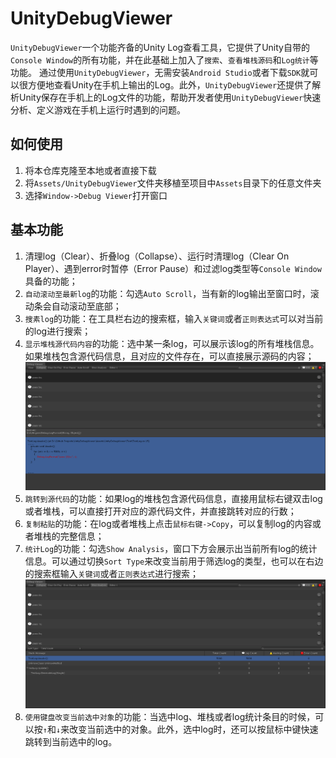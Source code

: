 UnityDebugViewer
========================

`UnityDebugViewer`一个功能齐备的Unity Log查看工具，它提供了Unity自带的`Console Window`的所有功能，并在此基础上加入了`搜索`、`查看堆栈源码`和`Log统计`等功能。
通过使用`UnityDebugViewer`，无需安装`Android Studio`或者下载`SDK`就可以很方便地查看Unity在手机上输出的Log。此外，`UnityDebugViewer`还提供了解析Unity保存在手机上的Log文件的功能，帮助开发者使用`UnityDebugViewer`快速分析、定义游戏在手机上运行时遇到的问题。

如何使用
---------------------

1. 将本仓库克隆至本地或者直接下载
1. 将`Assets/UnityDebugViewer`文件夹移植至项目中`Assets`目录下的任意文件夹
1. 选择`Window->Debug Viewer`打开窗口

基本功能
---------------------

1. 清理log（Clear）、折叠log（Collapse）、运行时清理log（Clear On Player）、遇到error时暂停（Error Pause）和过滤log类型等`Console Window`具备的功能；
1. `自动滚动至最新log`的功能：勾选`Auto Scroll`，当有新的log输出至窗口时，滚动条会自动滚动至底部；
1. `搜素log`的功能：在工具栏右边的搜索框，输入`关键词`或者`正则表达式`可以对当前的log进行搜索；
1. `显示堆栈源代码内容`的功能：选中某一条log，可以展示该log的所有堆栈信息。如果堆栈包含源代码信息，且对应的文件存在，可以直接展示源码的内容；
![Show Source Content](./Screenshots/log_stack_1.png)
1. `跳转到源代码`的功能：如果log的堆栈包含源代码信息，直接用鼠标右键双击log或者堆栈，可以直接打开对应的源代码文件，并直接跳转对应的行数；
1. `复制粘贴`的功能：在log或者堆栈上点击`鼠标右键->Copy`，可以复制log的内容或者堆栈的完整信息；
1. `统计Log`的功能：勾选`Show Analysis`，窗口下方会展示出当前所有log的统计信息。可以通过切换`Sort Type`来改变当前用于筛选log的类型，也可以在右边的搜索框输入`关键词`或者`正则表达式`进行搜索；
![Show Analysis](./Screenshots/log_analysis_1.png)
1. `使用键盘改变当前选中对象`的功能：当选中log、堆栈或者log统计条目的时候，可以按`↑`和`↓`来改变当前选中的对象。此外，选中log时，还可以按鼠标中键快速跳转到当前选中的log。